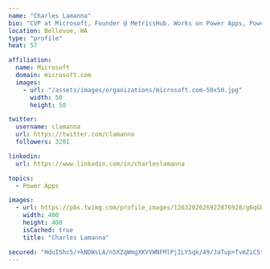 ```yaml
---
name: "Charles Lamanna"
bio: "CVP at Microsoft, Founder @ MetricsHub. Works on Power Apps, Power Automate, Power Virtual Agent, Common Data Service and Dynamics 365."
location: Bellevue, WA
type: "profile"
heat: 57

affiliation:
  name: Microsoft
  domain: microsoft.com
  images:
    - url: "/assets/images/organizations/microsoft.com-50x50.jpg"
      width: 50
      height: 50

twitter:
  username: clamanna
  url: https://twitter.com/clamanna
  followers: 3201

linkedin:
  url: https://www.linkedin.com/in/charleslamanna

topics:
  - Power Apps

images:
  - url: https://pbs.twimg.com/profile_images/1263202626922876928/g6qGbHZ-_400x400.jpg
    width: 400
    height: 400
    isCached: true
    title: "Charles Lamanna"

secured: "HduIShc5/+kNDWsLA/n5XZqWmgXKVVWNFMlPjILY5qk/49/JaTup+TvmZiCStOQVsFYGFKhM5klNj3VpgebLEnZRx1Ed+aRpAi1xX+zPTyyGe1BQmhZa05tDEcpApBZ2gUEDTVpidQzNrU91mLOrDdRqwqSdWnlXMmk7026825RhOxfMbqPryV2BO6D009eYSkMA6TCNCGZb6qxk1PHWp+mic+TUXl7xG0piChwWPDWpCYmfGmaOsL3KF/G1GWewSEbeNqbNPKLFv+8Bp2uSbdzSHg+12IcmJzn3L9MTy+qYiYXjRcv3yJlZeTk0xOce/6ZqJar0TIt5lIGoQN17SNV2miOuWbko3SzpL5LBn82PGGsOujr/fGLCdAQwQHEAM9/dWSWntEkFz9USLT51Bv54Wo5qIftoJb05+j+GWgg=;8U65J/iOzOdmppIGUfQPBQ=="
---
```


